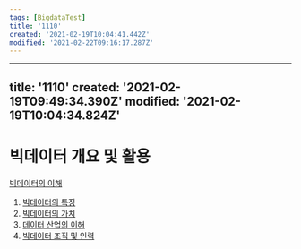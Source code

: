```yaml
---
tags: [BigdataTest]
title: '1110'
created: '2021-02-19T10:04:41.442Z'
modified: '2021-02-22T09:16:17.287Z'
---
```


---
title: '1110'
created: '2021-02-19T09:49:34.390Z'
modified: '2021-02-19T10:04:34.824Z'
---

# 빅데이터 개요 및 활용

[빅데이터의 이해](./1100BDUnderstanding.md)
1. [빅데이터의 특징](./1111.md)
2. [빅데이터의 가치](./1112.md)
3. [데이터 산업의 이해](./1113.md)
4. [빅데이터 조직 및 인력](./1114.md)
